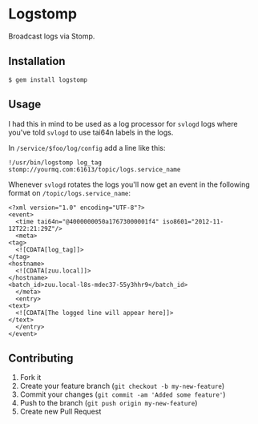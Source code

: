 # Logstomp

Broadcast logs via Stomp.

## Installation

    $ gem install logstomp

## Usage

I had this in mind to be used as a log processor for `svlogd` logs where you've
told `svlogd` to use tai64n labels in the logs.

In `/service/$foo/log/config` add a line like this:

    !/usr/bin/logstomp log_tag stomp://yourmq.com:61613/topic/logs.service_name

Whenever `svlogd` rotates the logs you'll now get an event in the following
format on `/topic/logs.service_name`:

    <?xml version="1.0" encoding="UTF-8"?>
    <event>
      <time tai64n="@4000000050a17673000001f4" iso8601="2012-11-12T22:21:29Z"/>
      <meta>
	<tag>
	  <![CDATA[log_tag]]>
	</tag>
	<hostname>
	  <![CDATA[zuu.local]]>
	</hostname>
	<batch_id>zuu.local-l8s-mdec37-55y3hhr9</batch_id>
      </meta>
      <entry>
	<text>
	  <![CDATA[The logged line will appear here]]>
	</text>
      </entry>
    </event>

## Contributing

1. Fork it
2. Create your feature branch (`git checkout -b my-new-feature`)
3. Commit your changes (`git commit -am 'Added some feature'`)
4. Push to the branch (`git push origin my-new-feature`)
5. Create new Pull Request
